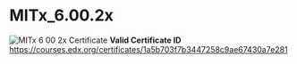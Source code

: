 # MITx_6.00.2x

![MITx 6 00 2x Certificate](https://user-images.githubusercontent.com/54110885/170847805-c678042a-e49b-4e46-925e-b535fda8b9cd.jpg)
**Valid Certificate ID**
https://courses.edx.org/certificates/1a5b703f7b3447258c9ae67430a7e281
